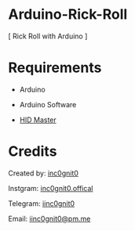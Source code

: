# Arduino-Rick-Roll

[ Rick Roll with Arduino ]

# Requirements

- Arduino

- Arduino Software

- [HID Master](https://github.com/NicoHood/HID)

# Credits

Created by: [inc0gnit0](https://github.com/iinc0gnit0/)

Instgram: [inc0gnit0.offical](https://instagram/inc0gnit0.offical)

Telegram: [iinc0gnit0](t.me/iinc0gnit0)

Email: iinc0gnit0@pm.me

